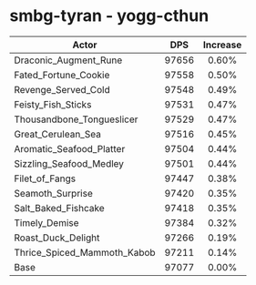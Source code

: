 # smbg-tyran - yogg-cthun
| Actor | DPS | Increase |
|---|:---:|:---:|
|Draconic_Augment_Rune|97656|0.60%|
|Fated_Fortune_Cookie|97558|0.50%|
|Revenge_Served_Cold|97548|0.49%|
|Feisty_Fish_Sticks|97531|0.47%|
|Thousandbone_Tongueslicer|97529|0.47%|
|Great_Cerulean_Sea|97516|0.45%|
|Aromatic_Seafood_Platter|97504|0.44%|
|Sizzling_Seafood_Medley|97501|0.44%|
|Filet_of_Fangs|97447|0.38%|
|Seamoth_Surprise|97420|0.35%|
|Salt_Baked_Fishcake|97418|0.35%|
|Timely_Demise|97384|0.32%|
|Roast_Duck_Delight|97266|0.19%|
|Thrice_Spiced_Mammoth_Kabob|97211|0.14%|
|Base|97077|0.00%|
